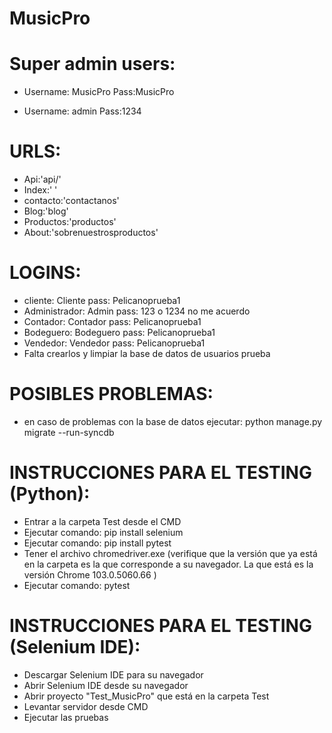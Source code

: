 # MusicPro
Super admin users:
=
- Username: MusicPro
Pass:MusicPro

- Username: admin
Pass:1234

URLS: 
=
- Api:'api/'
- Index:' '
- contacto:'contactanos'
- Blog:'blog'
- Productos:'productos'
- About:'sobrenuestrosproductos'

LOGINS:
=
- cliente: Cliente pass: Pelicanoprueba1
- Administrador:  Admin pass: 123 o 1234 no me acuerdo
- Contador: Contador pass: Pelicanoprueba1
- Bodeguero: Bodeguero pass: Pelicanoprueba1
- Vendedor: Vendedor pass: Pelicanoprueba1
- Falta crearlos y limpiar la base de datos de usuarios prueba 

POSIBLES PROBLEMAS:
=
- en caso de problemas con la base de datos ejecutar: python manage.py migrate --run-syncdb

INSTRUCCIONES PARA EL TESTING (Python):
=
- Entrar a la carpeta Test desde el CMD
- Ejecutar comando: pip install selenium
- Ejecutar comando: pip install pytest
- Tener el archivo chromedriver.exe (verifique que la versión que ya está en la carpeta es la que corresponde a su navegador. La que está es la versión Chrome 103.0.5060.66 )
- Ejecutar comando: pytest

INSTRUCCIONES PARA EL TESTING (Selenium IDE):
=
- Descargar Selenium IDE para su navegador
- Abrir Selenium IDE desde su navegador
- Abrir proyecto "Test_MusicPro" que está en la carpeta Test
- Levantar servidor desde CMD 
- Ejecutar las pruebas
